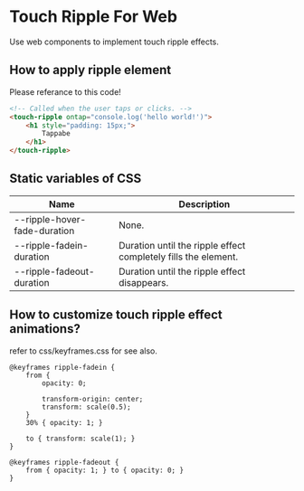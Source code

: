 # Touch Ripple For Web
Use web components to implement touch ripple effects.

## How to apply ripple element
Please referance to this code!
```html
<!-- Called when the user taps or clicks. -->
<touch-ripple ontap="console.log('hello world!')">
    <h1 style="padding: 15px;">
        Tappabe
    </h1>
</touch-ripple>
```

## Static variables of CSS
| Name | Description
| ------ | ------
| --ripple-hover-fade-duration | None.
| --ripple-fadein-duration | Duration until the ripple effect completely fills the element.
| --ripple-fadeout-duration | Duration until the ripple effect disappears.

## How to customize touch ripple effect animations?
refer to css/keyframes.css for see also.
```
@keyframes ripple-fadein {
    from {
        opacity: 0;
    
        transform-origin: center;
        transform: scale(0.5);
    }
    30% { opacity: 1; }
    
    to { transform: scale(1); }
}

@keyframes ripple-fadeout {
    from { opacity: 1; } to { opacity: 0; }
}
```